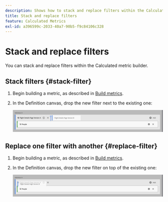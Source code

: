 ```yaml
---
description: Shows how to stack and replace filters within the Calculated Metric Builder.
title: Stack and replace filters
feature: Calculated Metrics
exl-id: a396599c-2033-40a7-90b5-f9c84106c328
---
```

# Stack and replace filters

You can stack and replace filters within the Calculated metric builder.

## Stack filters {#stack-filter}

1. Begin building a metric, as described in [Build metrics](/help/components/calc-metrics/cm-workflow/cm-build-metrics.md).

1. In the Definition canvas, drop the new filter next to the existing one:

   ![Definition canvas showing the US Visitors metric dropped next to the existing International Visitors.](assets/segment-stack.png)

## Replace one filter with another {#replace-filter}

1. Begin building a metric, as described in [Build metrics](/help/components/calc-metrics/cm-workflow/cm-build-metrics.md).

1. In the Definition canvas, drop the new filter on top of the existing one:

   ![Definition canvas showing the US Visitors dropped on top of the International Visitors metric.](assets/segment-replace.png)
